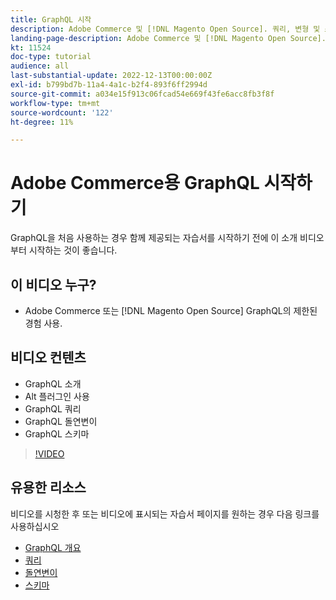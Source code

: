 ```yaml
---
title: GraphQL 시작
description: Adobe Commerce 및 [!DNL Magento Open Source]. 쿼리, 변형 및 스키마 사용에 대해 알아봅니다.
landing-page-description: Adobe Commerce 및 [!DNL Magento Open Source]. 쿼리, 변형 및 스키마 사용에 대해 알아봅니다.
kt: 11524
doc-type: tutorial
audience: all
last-substantial-update: 2022-12-13T00:00:00Z
exl-id: b799bd7b-11a4-4a1c-b2f4-893f6ff2994d
source-git-commit: a034e15f913c06fcad54e669f43fe6acc8fb3f8f
workflow-type: tm+mt
source-wordcount: '122'
ht-degree: 11%

---
```


# Adobe Commerce용 GraphQL 시작하기

GraphQL을 처음 사용하는 경우 함께 제공되는 자습서를 시작하기 전에 이 소개 비디오부터 시작하는 것이 좋습니다.

## 이 비디오 누구?

* Adobe Commerce 또는 [!DNL Magento Open Source] GraphQL의 제한된 경험 사용.

## 비디오 컨텐츠

* GraphQL 소개
* Alt 플러그인 사용
* GraphQL 쿼리
* GraphQL 돌연변이
* GraphQL 스키마

>[!VIDEO](https://video.tv.adobe.com/v/3412302/graphql)

## 유용한 리소스

비디오를 시청한 후 또는 비디오에 표시되는 자습서 페이지를 원하는 경우 다음 링크를 사용하십시오

* [GraphQL 개요](./intro-graphql.md)
* [쿼리](./graphql-queries.md)
* [돌연변이](./graphql-mutations.md)
* [스키마](./graphql-schema.md)

